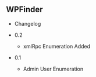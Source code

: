 ## WPFinder
 - Changelog


 -  0.2
    - xmlRpc Enumeration Added

 -  0.1 
    - Admin User Enumeration